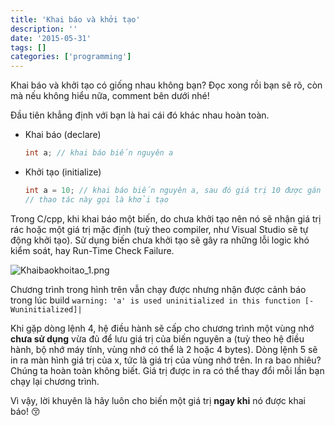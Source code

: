 ```yaml
---
title: 'Khai báo và khởi tạo'
description: ''
date: '2015-05-31'
tags: []
categories: ['programming']
---
```


Khai báo và khởi tạo có giống nhau không bạn? Đọc xong rồi bạn sẽ rõ, còn mà nếu không hiểu nữa, comment bên dưới nhé!

Đầu tiên khẳng định với bạn là hai cái đó khác nhau hoàn toàn.

- Khai báo (declare)

  ```cpp
  int a; // khai báo biến nguyên a
  ```

- Khởi tạo (initialize)

  ```cpp
  int a = 10; // khai báo biến nguyên a, sau đó giá trị 10 được gán vào a
  // thao tác này gọi là khởi tạo
  ```

<!--more-->

Trong C/cpp, khi khai báo một biến, do chưa khởi tạo nên nó sẽ nhận giá trị rác hoặc một giá trị mặc định (tuỳ theo compiler, như Visual Studio sẽ tự động khởi tạo). Sử dụng biến chưa khởi tạo sẽ gây ra những lỗi logic khó kiểm soát, hay Run-Time Check Failure.

![Khaibaokhoitao_1.png](/images/Khaibaokhoitao_1.png)

Chương trình trong hình trên vẫn chạy được nhưng nhận được cảnh báo trong lúc build `warning: 'a' is used uninitialized in this function [-Wuninitialized]|`

Khi gặp dòng lệnh 4, hệ điều hành sẽ cấp cho chương trình một vùng nhớ **chưa sử dụng** vừa đủ để lưu giá trị của biến nguyên a (tuỳ theo hệ điều hành, bộ nhớ máy tính, vùng nhớ có thể là 2 hoặc 4 bytes). Dòng lệnh 5 sẽ in ra màn hình giá trị của x, tức là giá trị của vùng nhớ trên. In ra bao nhiêu? Chúng ta hoàn toàn không biết. Giá trị được in ra có thể thay đổi mỗi lần bạn chạy lại chương trình.

Vì vậy, lời khuyên là hãy luôn cho biến một giá trị **ngay khi** nó được khai báo! :kissing_closed_eyes:

